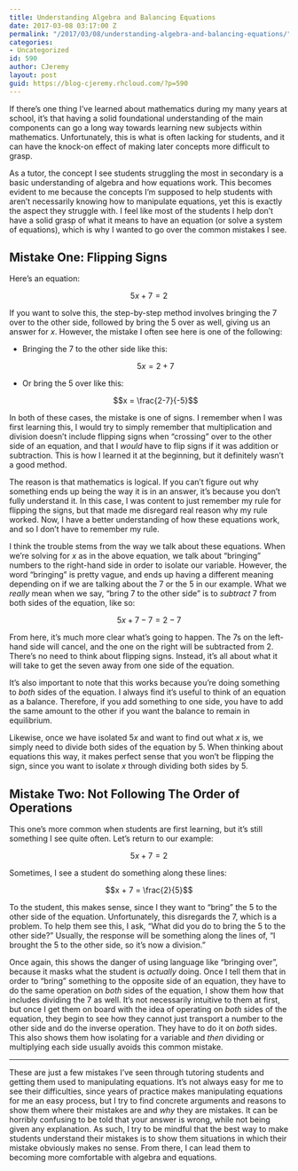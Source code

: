 ```yaml
---
title: Understanding Algebra and Balancing Equations
date: 2017-03-08 03:17:00 Z
permalink: "/2017/03/08/understanding-algebra-and-balancing-equations/"
categories:
- Uncategorized
id: 590
author: CJeremy
layout: post
guid: https://blog-cjeremy.rhcloud.com/?p=590
---
```


If there&#8217;s one thing I&#8217;ve learned about mathematics during my many years at school, it&#8217;s that having a solid foundational understanding of the main components can go a long way towards learning new subjects within mathematics. Unfortunately, this is what is often lacking for students, and it can have the knock-on effect of making later concepts more difficult to grasp.

As a tutor, the concept I see students struggling the most in secondary is a basic understanding of algebra and how equations work. This becomes evident to me because the concepts I&#8217;m supposed to help students with aren&#8217;t necessarily knowing how to manipulate equations, yet this is exactly the aspect they struggle with. I feel like most of the students I help don&#8217;t have a solid grasp of what it means to have an equation (or solve a system of equations), which is why I wanted to go over the common mistakes I see.

## Mistake One: Flipping Signs

Here&#8217;s an equation:

$$5x+7=2$$

If you want to solve this, the step-by-step method involves bringing the 7 over to the other side, followed by bring the 5 over as well, giving us an answer for $x$. However, the mistake I often see here is one of the following:

  * Bringing the 7 to the other side like this:
  
    $$5x = 2 + 7$$
  * Or bring the 5 over like this:
  
    $$x = \frac{2-7}{-5}$$

In both of these cases, the mistake is one of signs. I remember when I was first learning this, I would try to simply remember that multiplication and division doesn&#8217;t include flipping signs when &#8220;crossing&#8221; over to the other side of an equation, and that I _would_ have to flip signs if it was addition or subtraction. This is how I learned it at the beginning, but it definitely wasn&#8217;t a good method.

The reason is that mathematics is logical. If you can&#8217;t figure out why something ends up being the way it is in an answer, it&#8217;s because you don&#8217;t fully understand it. In this case, I was content to just remember my rule for flipping the signs, but that made me disregard real reason why my rule worked. Now, I have a better understanding of how these equations work, and so I don&#8217;t have to remember my rule.

I think the trouble stems from the way we talk about these equations. When we&#8217;re solving for $x$ as in the above equation, we talk about &#8220;bringing&#8221; numbers to the right-hand side in order to isolate our variable. However, the word &#8220;bringing&#8221; is pretty vague, and ends up having a different meaning depending on if we are talking about the 7 or the 5 in our example. What we _really_ mean when we say, &#8220;bring 7 to the other side&#8221; is to _subtract_ 7 from both sides of the equation, like so:

$$5x + 7 - 7 = 2 - 7$$

From here, it&#8217;s much more clear what&#8217;s going to happen. The 7s on the left-hand side will cancel, and the one on the right will be subtracted from 2. There&#8217;s no need to think about flipping signs. Instead, it&#8217;s all about what it will take to get the seven away from one side of the equation.

It&#8217;s also important to note that this works because you&#8217;re doing something to _both_ sides of the equation. I always find it&#8217;s useful to think of an equation as a balance. Therefore, if you add something to one side, you have to add the same amount to the other if you want the balance to remain in equilibrium.

Likewise, once we have isolated $5x$ and want to find out what $x$ is, we simply need to divide both sides of the equation by 5. When thinking about equations this way, it makes perfect sense that you won&#8217;t be flipping the sign, since you want to isolate $x$ through dividing both sides by 5.

## Mistake Two: Not Following The Order of Operations

This one&#8217;s more common when students are first learning, but it&#8217;s still something I see quite often. Let&#8217;s return to our example:

$$5x + 7 = 2$$

Sometimes, I see a student do something along these lines:

$$x + 7 = \frac{2}{5}$$

To the student, this makes sense, since I they want to &#8220;bring&#8221; the 5 to the other side of the equation. Unfortunately, this disregards the 7, which is a problem. To help them see this, I ask, &#8220;What did you do to bring the 5 to the other side?&#8221; Usually, the response will be something along the lines of, &#8220;I brought the 5 to the other side, so it&#8217;s now a division.&#8221;

Once again, this shows the danger of using language like &#8220;bringing over&#8221;, because it masks what the student is _actually_ doing. Once I tell them that in order to &#8220;bring&#8221; something to the opposite side of an equation, they have to do the same operation on _both_ sides of the equation, I show them how that includes dividing the 7 as well. It&#8217;s not necessarily intuitive to them at first, but once I get them on board with the idea of operating on _both_ sides of the equation, they begin to see how they cannot just transport a number to the other side and do the inverse operation. They have to do it on _both_ sides. This also shows them how isolating for a variable and _then_ dividing or multiplying each side usually avoids this common mistake.

* * *

These are just a few mistakes I&#8217;ve seen through tutoring students and getting them used to manipulating equations. It&#8217;s not always easy for me to see their difficulties, since years of practice makes manipulating equations for me an easy process, but I try to find concrete arguments and reasons to show them where their mistakes are and _why_ they are mistakes. It can be horribly confusing to be told that your answer is wrong, while not being given any explanation. As such, I try to be mindful that the best way to make students understand their mistakes is to show them situations in which their mistake obviously makes no sense. From there, I can lead them to becoming more comfortable with algebra and equations.
